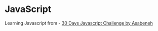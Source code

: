 # JavaScript
 Learning Javascript from - [30 Days Javascript Challenge by Asabeneh](https://github.com/Asabeneh/30-Days-Of-JavaScript)
